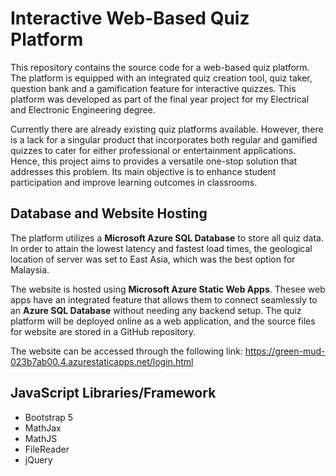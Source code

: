#  Interactive Web-Based Quiz Platform

This repository contains the source code for a web-based quiz platform. The platform is equipped with an integrated quiz creation tool, quiz taker, question bank and a gamification feature for interactive quizzes. This platform was developed as part of the final year project for my Electrical and Electronic Engineering degree.

Currently there are already existing quiz platforms available. However, there is a lack for a singular product that incorporates both regular and gamified quizzes to cater for either professional or entertainment applications. Hence, this project aims to provides a versatile one-stop solution that addresses this problem. Its main objective is to enhance student participation and improve learning outcomes in classrooms. 

## Database and Website Hosting
The platform utilizes a **Microsoft Azure SQL Database** to store all quiz data. In order to attain the lowest latency and fastest load times, the geological location of server was set to East Asia, which was the best option for Malaysia.

The website is hosted using **Microsoft Azure Static Web Apps**. Thesee web apps have an integrated feature that allows them to connect seamlessly to an **Azure SQL Database** without needing any backend setup. The quiz platform will be deployed online as a web application, and the source files for website are stored in a GitHub repository.

The website can be accessed through the following link:
https://green-mud-023b7ab00.4.azurestaticapps.net/login.html




## JavaScript Libraries/Framework
- Bootstrap 5
- MathJax
- MathJS
- FileReader
- jQuery
